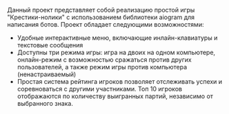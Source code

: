 Данный проект представляет собой реализацию простой игры "Крестики-нолики" с использованием библиотеки aiogram для написания ботов. Проект обладает следующими возможностями:

- Удобные интерактивные меню, включающие инлайн-клавиатуры и текстовые сообщения
- Доступны три режима игры: игра на двоих на одном компьютере, онлайн-режим с возможностью сражаться против других пользователей, а также режим игры против компьютера (ненастраиваемый)
- Простая система рейтинга игроков позволяет отслеживать успехи и соревноваться с другими участниками. Топ 10 игроков отображаются по количеству выигранных партий, независимо от выбранного знака.
